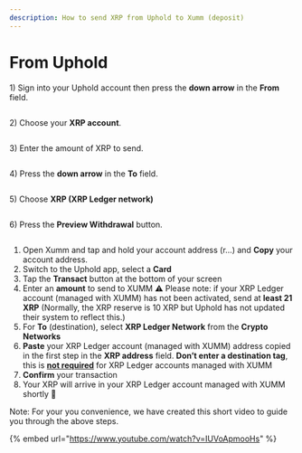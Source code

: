 ```yaml
---
description: How to send XRP from Uphold to Xumm (deposit)
---
```


# From Uphold

1\) Sign into your Uphold account then press the **down arrow** in the **From** field.

<figure><img src="../../.gitbook/assets/Uphold - 1.png" alt=""><figcaption></figcaption></figure>

2\) Choose your **XRP account**.

<figure><img src="../../.gitbook/assets/Uphold - 2.png" alt=""><figcaption></figcaption></figure>

3\) Enter the amount of XRP to send.

<figure><img src="../../.gitbook/assets/Uphold - 2a.png" alt=""><figcaption></figcaption></figure>

4\)  Press the **down arrow** in the **To** field.

<figure><img src="../../.gitbook/assets/Uphold - 3.png" alt=""><figcaption></figcaption></figure>

5\) Choose **XRP (XRP Ledger network)**

<figure><img src="../../.gitbook/assets/Uphold - 4.png" alt=""><figcaption></figcaption></figure>

6\) Press the **Preview Withdrawal** button.

<figure><img src="../../.gitbook/assets/Uphold - 5.png" alt=""><figcaption></figcaption></figure>

1. Open Xumm and tap and hold your account address (r…) and **Copy** your account address.
2. Switch to the Uphold app, select a **Card**
3. Tap the **Transact** button at the bottom of your screen
4. Enter an **amount** to send to XUMM ⚠️ Please note: if your XRP Ledger account (managed with XUMM) has not been activated, send at **least 21 XRP** (Normally, the XRP reserve is 10 XRP but Uphold has not updated their system to reflect this.)
5. For **To** (destination), select **XRP Ledger Network** from the **Crypto Networks**
6. **Paste** your XRP Ledger account (managed with XUMM) address copied in the first step in the **XRP address** field. **Don’t enter a destination tag**, this is [**not required**](https://support.xumm.app/hc/en-us/articles/360018135860) for XRP Ledger accounts managed with XUMM
7. **Confirm** your transaction
8. Your XRP will arrive in your XRP Ledger account managed with XUMM shortly 🎉

Note: For your you convenience, we have created this short video to guide you through the above steps.

{% embed url="https://www.youtube.com/watch?v=IUVoApmooHs" %}
